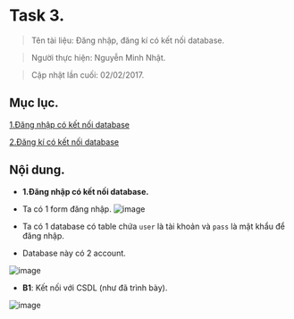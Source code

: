 # Task 3.

> Tên tài liệu: Đăng nhập, đăng kí có kết nối database.

> Người thực hiện: Nguyễn Minh Nhật.

> Cập nhật lần cuối: 02/02/2017.

## Mục lục.

[1.Đăng nhập có kết nối database](#login)

[2.Đăng kí có kết nối database](#register)

## Nội dung.

<a name="login"></a>
- **1.Đăng nhập có kết nối database.**

- Ta có 1 form đăng nhập.
![image](http://imageshack.com/a/img924/6280/fbMLhi.png)

- Ta có 1 database có table chứa `user` là tài khoản và `pass` là mật khẩu để đăng nhập.

- Database này có 2 account.

![image](http://imageshack.com/a/img922/6941/BCJWwE.png)


- **B1**: Kết nối với CSDL (như đã trình bày).

![image](http://imageshack.com/a/img924/4857/WwL5sr.png)



